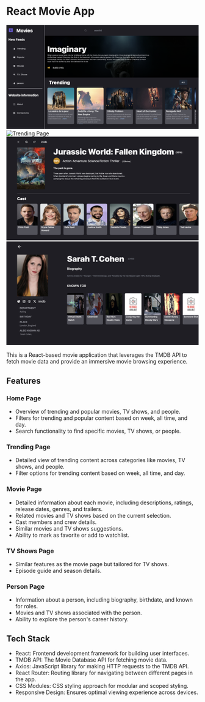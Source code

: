 # React Movie App

![Home Page](/public/images/home.png)
![Trending Page](/public/images/trending.png)
![Movie Page](/public/images/movie.png)
![cast Page](/public/images/cast.png)

This is a React-based movie application that leverages the TMDB API to fetch movie data and provide an immersive movie browsing experience.

## Features

### Home Page
- Overview of trending and popular movies, TV shows, and people.
- Filters for trending and popular content based on week, all time, and day.
- Search functionality to find specific movies, TV shows, or people.

### Trending Page
- Detailed view of trending content across categories like movies, TV shows, and people.
- Filter options for trending content based on week, all time, and day.

### Movie Page
- Detailed information about each movie, including descriptions, ratings, release dates, genres, and trailers.
- Related movies and TV shows based on the current selection.
- Cast members and crew details.
- Similar movies and TV shows suggestions.
- Ability to mark as favorite or add to watchlist.

### TV Shows Page
- Similar features as the movie page but tailored for TV shows.
- Episode guide and season details.

### Person Page
- Information about a person, including biography, birthdate, and known for roles.
- Movies and TV shows associated with the person.
- Ability to explore the person's career history.

## Tech Stack

- React: Frontend development framework for building user interfaces.
- TMDB API: The Movie Database API for fetching movie data.
- Axios: JavaScript library for making HTTP requests to the TMDB API.
- React Router: Routing library for navigating between different pages in the app.
- CSS Modules: CSS styling approach for modular and scoped styling.
- Responsive Design: Ensures optimal viewing experience across devices.

